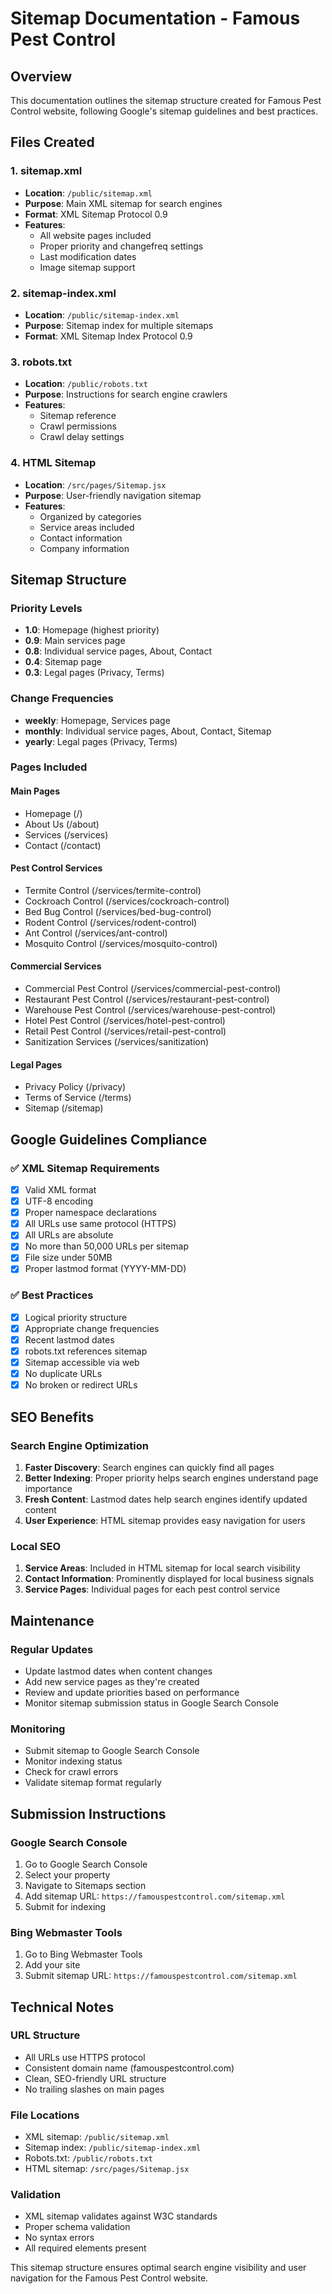 # Sitemap Documentation - Famous Pest Control

## Overview
This documentation outlines the sitemap structure created for Famous Pest Control website, following Google's sitemap guidelines and best practices.

## Files Created

### 1. sitemap.xml
- **Location**: `/public/sitemap.xml`
- **Purpose**: Main XML sitemap for search engines
- **Format**: XML Sitemap Protocol 0.9
- **Features**:
  - All website pages included
  - Proper priority and changefreq settings
  - Last modification dates
  - Image sitemap support

### 2. sitemap-index.xml
- **Location**: `/public/sitemap-index.xml`
- **Purpose**: Sitemap index for multiple sitemaps
- **Format**: XML Sitemap Index Protocol 0.9

### 3. robots.txt
- **Location**: `/public/robots.txt`
- **Purpose**: Instructions for search engine crawlers
- **Features**:
  - Sitemap reference
  - Crawl permissions
  - Crawl delay settings

### 4. HTML Sitemap
- **Location**: `/src/pages/Sitemap.jsx`
- **Purpose**: User-friendly navigation sitemap
- **Features**:
  - Organized by categories
  - Service areas included
  - Contact information
  - Company information

## Sitemap Structure

### Priority Levels
- **1.0**: Homepage (highest priority)
- **0.9**: Main services page
- **0.8**: Individual service pages, About, Contact
- **0.4**: Sitemap page
- **0.3**: Legal pages (Privacy, Terms)

### Change Frequencies
- **weekly**: Homepage, Services page
- **monthly**: Individual service pages, About, Contact, Sitemap
- **yearly**: Legal pages (Privacy, Terms)

### Pages Included

#### Main Pages
- Homepage (/)
- About Us (/about)
- Services (/services)
- Contact (/contact)

#### Pest Control Services
- Termite Control (/services/termite-control)
- Cockroach Control (/services/cockroach-control)
- Bed Bug Control (/services/bed-bug-control)
- Rodent Control (/services/rodent-control)
- Ant Control (/services/ant-control)
- Mosquito Control (/services/mosquito-control)

#### Commercial Services
- Commercial Pest Control (/services/commercial-pest-control)
- Restaurant Pest Control (/services/restaurant-pest-control)
- Warehouse Pest Control (/services/warehouse-pest-control)
- Hotel Pest Control (/services/hotel-pest-control)
- Retail Pest Control (/services/retail-pest-control)
- Sanitization Services (/services/sanitization)

#### Legal Pages
- Privacy Policy (/privacy)
- Terms of Service (/terms)
- Sitemap (/sitemap)

## Google Guidelines Compliance

### ✅ XML Sitemap Requirements
- [x] Valid XML format
- [x] UTF-8 encoding
- [x] Proper namespace declarations
- [x] All URLs use same protocol (HTTPS)
- [x] All URLs are absolute
- [x] No more than 50,000 URLs per sitemap
- [x] File size under 50MB
- [x] Proper lastmod format (YYYY-MM-DD)

### ✅ Best Practices
- [x] Logical priority structure
- [x] Appropriate change frequencies
- [x] Recent lastmod dates
- [x] robots.txt references sitemap
- [x] Sitemap accessible via web
- [x] No duplicate URLs
- [x] No broken or redirect URLs

## SEO Benefits

### Search Engine Optimization
1. **Faster Discovery**: Search engines can quickly find all pages
2. **Better Indexing**: Proper priority helps search engines understand page importance
3. **Fresh Content**: Lastmod dates help search engines identify updated content
4. **User Experience**: HTML sitemap provides easy navigation for users

### Local SEO
1. **Service Areas**: Included in HTML sitemap for local search visibility
2. **Contact Information**: Prominently displayed for local business signals
3. **Service Pages**: Individual pages for each pest control service

## Maintenance

### Regular Updates
- Update lastmod dates when content changes
- Add new service pages as they're created
- Review and update priorities based on performance
- Monitor sitemap submission status in Google Search Console

### Monitoring
- Submit sitemap to Google Search Console
- Monitor indexing status
- Check for crawl errors
- Validate sitemap format regularly

## Submission Instructions

### Google Search Console
1. Go to Google Search Console
2. Select your property
3. Navigate to Sitemaps section
4. Add sitemap URL: `https://famouspestcontrol.com/sitemap.xml`
5. Submit for indexing

### Bing Webmaster Tools
1. Go to Bing Webmaster Tools
2. Add your site
3. Submit sitemap URL: `https://famouspestcontrol.com/sitemap.xml`

## Technical Notes

### URL Structure
- All URLs use HTTPS protocol
- Consistent domain name (famouspestcontrol.com)
- Clean, SEO-friendly URL structure
- No trailing slashes on main pages

### File Locations
- XML sitemap: `/public/sitemap.xml`
- Sitemap index: `/public/sitemap-index.xml`
- Robots.txt: `/public/robots.txt`
- HTML sitemap: `/src/pages/Sitemap.jsx`

### Validation
- XML sitemap validates against W3C standards
- Proper schema validation
- No syntax errors
- All required elements present

This sitemap structure ensures optimal search engine visibility and user navigation for the Famous Pest Control website.
